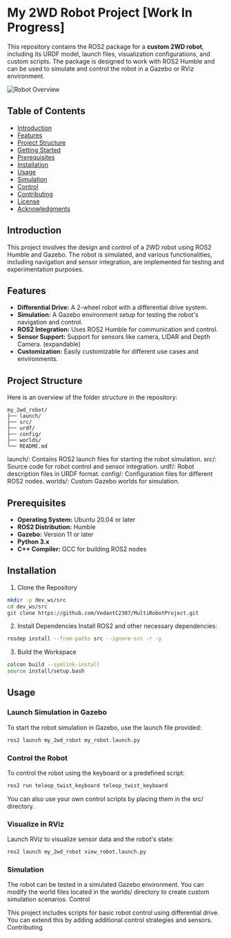 # My 2WD Robot Project [Work In Progress]

This repository contains the ROS2 package for a **custom 2WD robot**, including its URDF model, launch files, visualization configurations, and custom scripts. The package is designed to work with ROS2 Humble and can be used to simulate and control the robot in a Gazebo or RViz environment.

![Robot Overview](path/to/your/image.png)

## Table of Contents
- [Introduction](#introduction)
- [Features](#features)
- [Project Structure](#project-structure)
- [Getting Started](#getting-started)
- [Prerequisites](#prerequisites)
- [Installation](#installation)
- [Usage](#usage)
- [Simulation](#simulation)
- [Control](#control)
- [Contributing](#contributing)
- [License](#license)
- [Acknowledgments](#acknowledgments)

## Introduction
This project involves the design and control of a 2WD robot using ROS2 Humble and Gazebo. The robot is simulated, and various functionalities, including navigation and sensor integration, are implemented for testing and experimentation purposes.

## Features
- **Differential Drive:** A 2-wheel robot with a differential drive system.
- **Simulation:** A Gazebo environment setup for testing the robot's navigation and control.
- **ROS2 Integration:** Uses ROS2 Humble for communication and control.
- **Sensor Support:** Support for sensors like camera, LIDAR and Depth Camera. (expandable)
- **Customization:** Easily customizable for different use cases and environments.

## Project Structure
Here is an overview of the folder structure in the repository:


```plaintext
my_2wd_robot/
├── launch/
├── src/
├── urdf/
├── config/
├── worlds/
└── README.md
```
launch/: Contains ROS2 launch files for starting the robot simulation.
src/: Source code for robot control and sensor integration.
urdf/: Robot description files in URDF format.
config/: Configuration files for different ROS2 nodes.
worlds/: Custom Gazebo worlds for simulation.


## Prerequisites
- **Operating System:** Ubuntu 20.04 or later
- **ROS2 Distribution:** Humble
- **Gazebo:** Version 11 or later
- **Python 3.x**
- **C++ Compiler:** GCC for building ROS2 nodes


## Installation
1. Clone the Repository
```bash
mkdir -p dev_ws/src
cd dev_ws/src
git clone https://github.com/VedantC2307/MultiRobotProject.git
```
2. Install Dependencies Install ROS2 and other necessary dependencies:
```bash
rosdep install --from-paths src --ignore-src -r -y
```

3. Build the Workspace
```bash
colcon build --symlink-install
source install/setup.bash
```

## Usage
### Launch Simulation in Gazebo
To start the robot simulation in Gazebo, use the launch file provided:
```bash
ros2 launch my_2wd_robot my_robot.launch.py
```

### Control the Robot
To control the robot using the keyboard or a predefined script:
```bash
ros2 run teleop_twist_keyboard teleop_twist_keyboard
```
You can also use your own control scripts by placing them in the src/ directory.

### Visualize in RViz
Launch RViz to visualize sensor data and the robot's state:
```bash
ros2 launch my_2wd_robot view_robot.launch.py
```
### Simulation

The robot can be tested in a simulated Gazebo environment. You can modify the world files located in the worlds/ directory to create custom simulation scenarios.
Control

This project includes scripts for basic robot control using differential drive. You can extend this by adding additional control strategies and sensors.
Contributing
